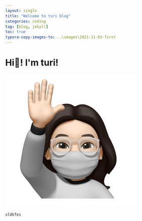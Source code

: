 ```yaml
---
layout: single
title: "Welcome to turi blog"
categories: coding
tag: [blog, jekyll]
toc: true
typora-copy-images-to: ..\images\2021-11-03-first
---
```


# Hi👋! I'm turi!

![](../images/2021-11-03-first/author-logo-16361000421241.png)

```python
sldkfei
```
